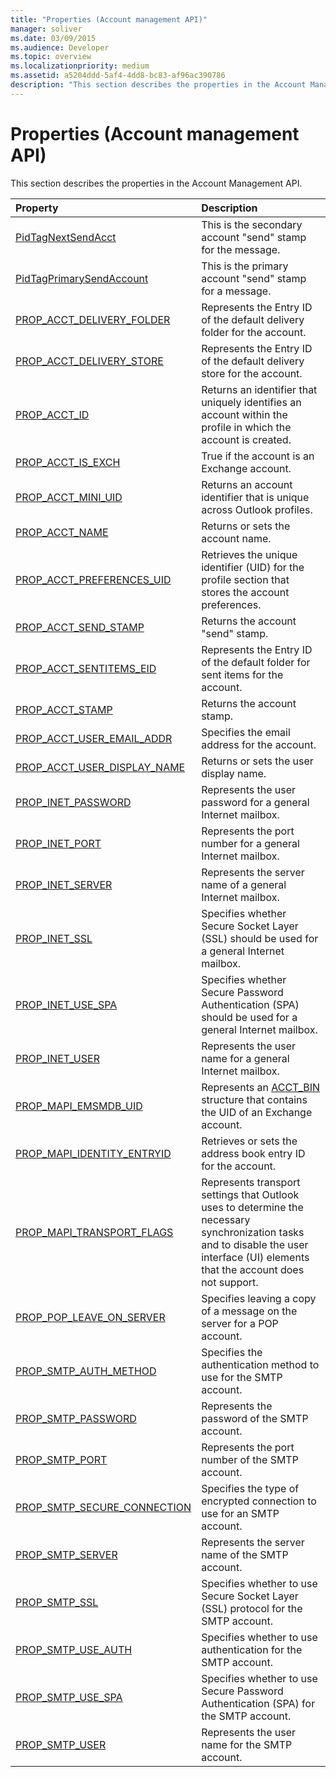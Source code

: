 ```yaml
---
title: "Properties (Account management API)"
manager: soliver
ms.date: 03/09/2015
ms.audience: Developer
ms.topic: overview
ms.localizationpriority: medium
ms.assetid: a5204ddd-5af4-4dd8-bc83-af96ac390786
description: "This section describes the properties in the Account Management API."
---
```


# Properties (Account management API)

This section describes the properties in the Account Management API.
  
|**Property**|**Description**|
|:-----|:-----|
|[PidTagNextSendAcct](pidtagnextsendacct.md) <br/> |This is the secondary account "send" stamp for the message. |
|[PidTagPrimarySendAccount](pidtagprimarysendaccount.md) <br/> |This is the primary account "send" stamp for a message. |
|[PROP_ACCT_DELIVERY_FOLDER](prop_acct_delivery_folder.md) <br/> |Represents the Entry ID of the default delivery folder for the account. |
|[PROP_ACCT_DELIVERY_STORE](prop_acct_delivery_store.md) <br/> |Represents the Entry ID of the default delivery store for the account. |
|[PROP_ACCT_ID](prop_acct_id.md) <br/> |Returns an identifier that uniquely identifies an account within the profile in which the account is created. |
|[PROP_ACCT_IS_EXCH](prop_acct_is_exch.md) <br/> |True if the account is an Exchange account. |
|[PROP_ACCT_MINI_UID](prop_acct_mini_uid.md) <br/> |Returns an account identifier that is unique across Outlook profiles. |
|[PROP_ACCT_NAME](prop_acct_name.md) <br/> |Returns or sets the account name. |
|[PROP_ACCT_PREFERENCES_UID](prop_acct_preferences_uid.md) <br/> |Retrieves the unique identifier (UID) for the profile section that stores the account preferences. |
|[PROP_ACCT_SEND_STAMP](prop_acct_send_stamp.md) <br/> |Returns the account "send" stamp. |
|[PROP_ACCT_SENTITEMS_EID](prop_acct_sentitems_eid.md) <br/> |Represents the Entry ID of the default folder for sent items for the account. |
|[PROP_ACCT_STAMP](prop_acct_stamp.md) <br/> |Returns the account stamp. |
|[PROP_ACCT_USER_EMAIL_ADDR](prop_acct_user_email_addr.md) <br/> |Specifies the email address for the account. |
|[PROP_ACCT_USER_DISPLAY_NAME](prop_acct_user_display_name.md) <br/> |Returns or sets the user display name. |
|[PROP_INET_PASSWORD](prop_inet_password.md) <br/> |Represents the user password for a general Internet mailbox. |
|[PROP_INET_PORT](prop_inet_port.md) <br/> |Represents the port number for a general Internet mailbox. |
|[PROP_INET_SERVER](prop_inet_server.md) <br/> |Represents the server name of a general Internet mailbox. |
|[PROP_INET_SSL](prop_inet_ssl.md) <br/> |Specifies whether Secure Socket Layer (SSL) should be used for a general Internet mailbox. |
|[PROP_INET_USE_SPA](prop_inet_use_spa.md) <br/> |Specifies whether Secure Password Authentication (SPA) should be used for a general Internet mailbox. |
|[PROP_INET_USER](prop_inet_user.md) <br/> |Represents the user name for a general Internet mailbox. |
|[PROP_MAPI_EMSMDB_UID](prop_mapi_emsmdb_uid.md) <br/> |Represents an [ACCT_BIN](acct_bin.md) structure that contains the UID of an Exchange account. |
|[PROP_MAPI_IDENTITY_ENTRYID](prop_mapi_identity_entryid.md) <br/> |Retrieves or sets the address book entry ID for the account. |
|[PROP_MAPI_TRANSPORT_FLAGS](prop_mapi_transport_flags.md) <br/> |Represents transport settings that Outlook uses to determine the necessary synchronization tasks and to disable the user interface (UI) elements that the account does not support. |
|[PROP_POP_LEAVE_ON_SERVER](prop_pop_leave_on_server.md) <br/> |Specifies leaving a copy of a message on the server for a POP account. |
|[PROP_SMTP_AUTH_METHOD](prop_smtp_auth_method.md) <br/> |Specifies the authentication method to use for the SMTP account. |
|[PROP_SMTP_PASSWORD](prop_smtp_password.md) <br/> |Represents the password of the SMTP account. |
|[PROP_SMTP_PORT](prop_smtp_port.md) <br/> |Represents the port number of the SMTP account. |
|[PROP_SMTP_SECURE_CONNECTION](prop_smtp_secure_connection.md) <br/> |Specifies the type of encrypted connection to use for an SMTP account. |
|[PROP_SMTP_SERVER](prop_smtp_server.md) <br/> |Represents the server name of the SMTP account. |
|[PROP_SMTP_SSL](prop_smtp_ssl.md) <br/> |Specifies whether to use Secure Socket Layer (SSL) protocol for the SMTP account. |
|[PROP_SMTP_USE_AUTH](prop_smtp_use_auth.md) <br/> |Specifies whether to use authentication for the SMTP account. |
|[PROP_SMTP_USE_SPA](prop_smtp_use_spa.md) <br/> |Specifies whether to use Secure Password Authentication (SPA) for the SMTP account. |
|[PROP_SMTP_USER](prop_smtp_user.md) <br/> |Represents the user name for the SMTP account. |
   

